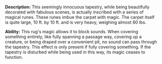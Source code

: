 **Description:**
This seemingly innocuous tapestry, while being beautifully decorated with fabulous scenes, is actually inscribed with a series of magical runes. These runes imbue the carpet with magic. The carpet itself is quite large, 10 ft. by 10 ft. and is very heavy, weighing almost 60 lbs. 

**Ability:**
This rug's magic allows it to block sounds. When covering something entirely, like fully spanning a passage way, covering up a creature, or being draped over a convenient pit, no sound can pass through the tapestry. This effect is only present if fully covering something. If the tapestry is disturbed while being used in this way, its magic ceases to function. 
